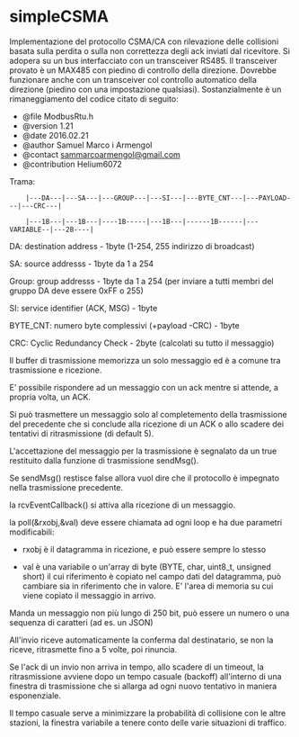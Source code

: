 # simpleCSMA
Implementazione del protocollo CSMA/CA con rilevazione delle collisioni basata sulla perdita o sulla non correttezza degli ack inviati dal ricevitore. Si adopera su un bus interfacciato con un transceiver RS485. Il transceiver provato è un MAX485 con piedino di controllo della direzione. Dovrebbe funzionare anche con un transceiver col controllo automatico della direzione (piedino con una impostazione qualsiasi).
Sostanzialmente è un rimaneggiamento del codice citato di seguito:
 * @file 	ModbusRtu.h
 * @version     1.21
 * @date        2016.02.21
 * @author 	Samuel Marco i Armengol
 * @contact     sammarcoarmengol@gmail.com
 * @contribution Helium6072
 
 Trama: 
 
        |---DA---|---SA---|---GROUP---|---SI---|---BYTE_CNT---|---PAYLOAD---|---CRC---|
 
        |---1B---|---1B---|----1B-----|---1B---|------1B------|---VARIABLE--|---2B----|
 
 DA: destination address - 1byte (1-254, 255 indirizzo di broadcast)
 
 SA: source addresss - 1byte da 1 a 254
 
 Group: group addresss - 1byte da 1 a 254 (per inviare a tutti membri del gruppo DA deve essere 0xFF o 255)
 
 SI: service identifier (ACK, MSG) - 1byte
 
 BYTE_CNT: numero byte complessivi (+payload -CRC) - 1byte
 
 CRC: Cyclic Redundancy Check - 2byte (calcolati su tutto il messaggio)
 
 Il buffer di trasmissione memorizza un solo messaggio ed è a comune tra trasmissione e ricezione. 
 
 E' possibile rispondere ad un messaggio con un ack mentre si attende, a propria volta, un ACK.
 
Si può trasmettere un messaggio solo al completemento della trasmissione del precedente che si conclude alla ricezione di un ACK o allo scadere dei tentativi di ritrasmissione (di default 5). 

L'accettazione del messaggio per la trasmissione è segnalato da un true restituito dalla funzione di trasmissione sendMsg(). 

Se sendMsg() restisce false allora vuol dire che il protocollo è impegnato nella trasmissione precedente.

la rcvEventCallback() si attiva alla ricezione di un messaggio.

la poll(&rxobj,&val) deve essere chiamata ad ogni loop e ha due parametri modificabili: 

- rxobj è il datagramma in ricezione, e può essere sempre lo stesso

- val è una variabile o un'array di byte (BYTE, char, uint8_t, unsigned short) il cui riferimento è copiato nel campo dati del datagramma, può cambiare sia in riferimento che in valore. E' l'area di memoria su cui viene copiato il messaggio in arrivo.

Manda un messaggio non più lungo di 250 bit, può essere un numero o una sequenza di caratteri (ad es. un JSON)

All'invio riceve automaticamente la conferma dal destinatario, se non la riceve, ritrasmette fino a 5 volte, poi rinuncia.

Se l'ack di un invio non arriva in tempo, allo scadere di un timeout, la ritrasmissione avviene dopo un tempo casuale (backoff) all'interno di una finestra di trasmissione che si allarga ad ogni nuovo tentativo in maniera esponenziale.

Il tempo casuale serve a minimizzare la probabilità di collisione con le altre stazioni, la finestra variabile a tenere conto delle varie situazioni di traffico.



